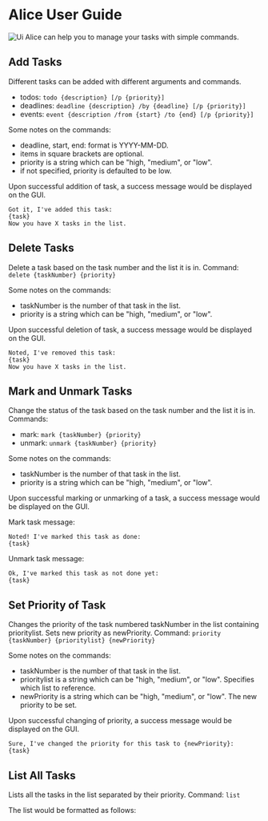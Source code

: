 # Alice User Guide
![Ui](https://github.com/user-attachments/assets/7bfb4362-c75f-4ebf-b0d6-3528215d1526)
Alice can help you to manage your tasks with simple commands.

## Add Tasks
Different tasks can be added with different arguments and commands.
- todos: `todo {description} [/p {priority}]`
- deadlines: `deadline {description} /by {deadline} [/p {priority}]`
- events: `event {description /from {start} /to {end} [/p {priority}]`

Some notes on the commands: 
- deadline, start, end: format is YYYY-MM-DD.
- items in square brackets are optional.
- priority is a string which can be "high, "medium", or "low".
- if not specified, priority is defaulted to be low.

Upon successful addition of task, a success message would be displayed on the GUI.
```
Got it, I've added this task:
{task}
Now you have X tasks in the list.
```

## Delete Tasks
Delete a task based on the task number and the list it is in.
Command: `delete {taskNumber} {priority}`

Some notes on the commands: 
- taskNumber is the number of that task in the list.
- priority is a string which can be "high, "medium", or "low".

Upon successful deletion of task, a success message would be displayed on the GUI.
```
Noted, I've removed this task:
{task}
Now you have X tasks in the list.
```

## Mark and Unmark Tasks
Change the status of the task based on the task number and the list it is in.
Commands: 
- mark: `mark {taskNumber} {priority}`
- unmark: `unmark {taskNumber} {priority}`

Some notes on the commands: 
- taskNumber is the number of that task in the list.
- priority is a string which can be "high, "medium", or "low".

Upon successful marking or unmarking of a task, a success message would be displayed on the GUI.

Mark task message:
```
Noted! I've marked this task as done:
{task}
```
Unmark task message:
```
Ok, I've marked this task as not done yet:
{task}
```

## Set Priority of Task
Changes the priority of the task numbered taskNumber in the list containing prioritylist. Sets new priority as newPriority.
Command: `priority {taskNumber} {prioritylist} {newPriority}`

Some notes on the commands: 
- taskNumber is the number of that task in the list.
- prioritylist is a string which can be "high, "medium", or "low". Specifies which list to reference.
- newPriority is a string which can be "high, "medium", or "low". The new priority to be set.

Upon successful changing of priority, a success message would be displayed on the GUI.
```
Sure, I've changed the priority for this task to {newPriority}:
{task}
```

## List All Tasks
Lists all the tasks in the list separated by their priority.
Command: `list`

The list would be formatted as follows:

